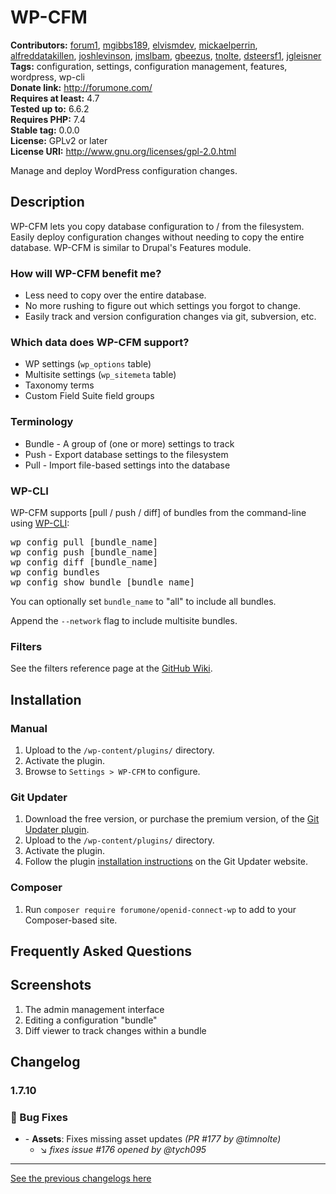 # WP-CFM #
**Contributors:** [forum1](https://profiles.wordpress.org/forum1/), [mgibbs189](https://profiles.wordpress.org/mgibbs189/), [elvismdev](https://profiles.wordpress.org/elvismdev/), [mickaelperrin](https://profiles.wordpress.org/mickaelperrin/), [alfreddatakillen](https://profiles.wordpress.org/alfreddatakillen/), [joshlevinson](https://profiles.wordpress.org/joshlevinson/), [jmslbam](https://profiles.wordpress.org/jmslbam/), [gbeezus](https://profiles.wordpress.org/gbeezus/), [tnolte](https://profiles.wordpress.org/tnolte/), [dsteersf1](https://profiles.wordpress.org/dsteersf1/), [jgleisner](https://profiles.wordpress.org/jgleisner/)  
**Tags:** configuration, settings, configuration management, features, wordpress, wp-cli  
**Donate link:** http://forumone.com/  
**Requires at least:** 4.7  
**Tested up to:** 6.6.2  
**Requires PHP:** 7.4  
**Stable tag:** 0.0.0  
**License:** GPLv2 or later  
**License URI:** http://www.gnu.org/licenses/gpl-2.0.html  

Manage and deploy WordPress configuration changes.

## Description ##

WP-CFM lets you copy database configuration to / from the filesystem. Easily deploy configuration changes without needing to copy the entire database. WP-CFM is similar to Drupal's Features module.

### How will WP-CFM benefit me? ###

* Less need to copy over the entire database.
* No more rushing to figure out which settings you forgot to change.
* Easily track and version configuration changes via git, subversion, etc.

### Which data does WP-CFM support? ###

* WP settings (`wp_options` table)
* Multisite settings (`wp_sitemeta` table)
* Taxonomy terms
* Custom Field Suite field groups

### Terminology ###

* Bundle - A group of (one or more) settings to track
* Push - Export database settings to the filesystem
* Pull - Import file-based settings into the database

### WP-CLI ###

WP-CFM supports [pull / push / diff] of bundles from the command-line using [WP-CLI](http://wp-cli.org/):

<pre>
wp config pull [bundle_name]
wp config push [bundle_name]
wp config diff [bundle_name]
wp config bundles
wp config show_bundle [bundle_name]
</pre>

You can optionally set `bundle_name` to "all" to include all bundles.

Append the `--network` flag to include multisite bundles.

### Filters ###

See the filters reference page at the [GitHub Wiki](https://github.com/forumone/wp-cfm/wiki/Filters-Reference).


## Installation ##

### Manual ###

1. Upload to the `/wp-content/plugins/` directory.
2. Activate the plugin.
3. Browse to `Settings > WP-CFM` to configure.

### Git Updater ###

1. Download the free version, or purchase the premium version, of the [Git Updater plugin](https://git-updater.com/).
2. Upload to the `/wp-content/plugins/` directory.
3. Activate the plugin.
4. Follow the plugin [installation instructions](https://git-updater.com/knowledge-base/remote-installation/) on the Git Updater website.

### Composer ###

1. Run `composer require forumone/openid-connect-wp` to add to your Composer-based site.

## Frequently Asked Questions ##

## Screenshots ##
1. The admin management interface
2. Editing a configuration "bundle"
3. Diff viewer to track changes within a bundle

## Changelog ##

<!-- [START AUTO UPDATE] -->
<!-- Please keep comment here to allow auto-update -->
### 1.7.10 ###
### :bug: Bug Fixes
- [](https://github.com/forumone/wp-cfm/commit/2304a6c5e4fe7c42f306af08c3fabd1de141bff5) - **Assets**: Fixes missing asset updates *(PR #177 by @timnolte)*
  - :arrow_lower_right: *fixes issue #176 opened by @tych095*
<!-- [END AUTO UPDATE] -->

--------

[See the previous changelogs here](https://github.com/forumone/wp-cfm/blob/main/CHANGELOG.md#changelog)
